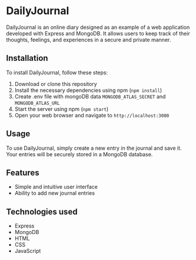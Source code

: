 # DailyJournal

DailyJournal is an online diary designed as an example of a web application developed with Express and MongoDB. It allows users to keep track of their thoughts, feelings, and experiences in a secure and private manner.

## Installation

To install DailyJournal, follow these steps:

1. Download or clone this repository
2. Install the necessary dependencies using npm (`npm install`)
3. Create .env file with mongoDB data `MONGODB_ATLAS_SECRET` and `MONGODB_ATLAS_URL`
4. Start the server using npm (`npm start`)
5. Open your web browser and navigate to `http://localhost:3000`

## Usage

To use DailyJournal, simply create a new entry in the journal and save it. Your entries will be securely stored in a MongoDB database.

## Features

- Simple and intuitive user interface
- Ability to add new journal entries

## Technologies used

- Express
- MongoDB
- HTML
- CSS
- JavaScript
